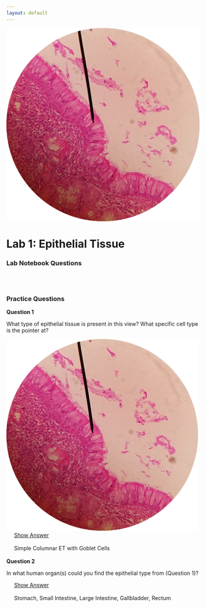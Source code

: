 ```yaml
---
layout: default
---
```



![Splash_IMAGE](./assets/images/splashImage_epithelialTissue.png)

# Lab 1: Epithelial Tissue

<a id="jump-to-notebook-questions" class="jump-to-section"> </a>
### Lab Notebook Questions

<!-- /////////////////////////////////////////// -->
<!-- [conditional logic for release of labnotes] -->
<div id='if-part' markdown="1" style='visibility: hidden; display: none;'>
	
##### Histological Technique

1.  Histological Technique (list the major steps with slight detail)
2.  Make a table including the different types of stains, and what they stain for
3.  Sketch the different stages of mitosis (with a description of each stage and what you can see histologically)
4.  Sketch the different planes of section

##### Epithelium

1.  Sketch out all the different types of epithelia, include location, function – make your list extensive. 
2.  Use your lab book, and textbook to to make your lab report as extensive as possible 

</div>
<div id='else-part' style='visibility: hidden'>
	<em>Available starting: 
		<div id="else-part-available-date">_IF_SHOWING_ERROR_DATE_NOT_SET_CORRECTLY_VIA_JS_TO_HTML</div>
	</em>
</div>

<script>
	////////// -- bypass dateChecks With URL hack
	// Get URL
	var url = window.location.href;
	// Get DIV
	var msg = document.getElementById('if-part');
 	// Check if URL contains the keyword
	if( url.search( 'show' ) > 0 ) {
	  // Display the message
	  msg.style.visibility = "visible";
	  msg.style.display = "block";
	}

	////////// -- enforce date visibility based on date
    //release if-condition if is on or beyond dateToCheck
	var dateToRelease = new Date("08/27/2018");
	var todaysDate = new Date();
    var node;

	// call setHours to take the time out of the comparison
	if(dateToRelease.setHours(0,0,0,0) <= todaysDate.setHours(0,0,0,0)) {
	    // Date equals today's date
        node = document.getElementById('if-part');
    	node.style.visibility = 'visible';
    	node.style.display = 'block';
	}
    else {
        node = document.getElementById('else-part');
    	node.style.visibility = 'visible';
    	node.style.display = 'inline-block';

    	node = document.getElementById('else-part-available-date');
    	node.innerHTML = "&nbsp;&nbsp;" + dateToRelease.toLocaleDateString();
    	node.style.display = 'inline-block';
    	// console.log(node)
    }

</script>
<!-- /////////////////////////////////////////// -->


<a id="jump-to-practice-questions" class="jump-to-section"> </a>
### Practice Questions

<div class="card">
  <div class="card-header">
    <strong>Question 1</strong>
  </div>
  <div class="card-body">
    <p class="card-text">What type of epithelial tissue is present in this view? What specific cell type is the pointer at?</p>
    <img src="./assets/images/splashImage_epithelialTissue.png" width="500">
    <div style="margin-left: 20px;">
		<a class="btn btn-primary" role="button" data-toggle="collapse" href="#collapseExample01" aria-expanded="false" aria-controls="collapseExample"> Show Answer</a>
		<div class="collapse" id="collapseExample01">
			<br>
	  		<div class="well">
		    	Simple Columnar ET with Goblet Cells
		  	</div>
		</div>
	</div>
  </div>
</div>
<br>

<div class="card">
  <div class="card-header">
    <strong>Question 2</strong>
  </div>
  <div class="card-body">
    <p class="card-text">In what human organ(s) could you find the epithelial type from (Question 1)?</p>
    <div style="margin-left: 20px;">
		<a class="btn btn-primary" role="button" data-toggle="collapse" href="#collapseExample02" aria-expanded="false" aria-controls="collapseExample"> Show Answer</a>
		<div class="collapse" id="collapseExample02">
			<br>
	  		<div class="well">
		    	Stomach, Small Intestine, Large Intestine, Gallbladder, Rectum
		  	</div>
		</div>
	</div>
  </div>
</div>


